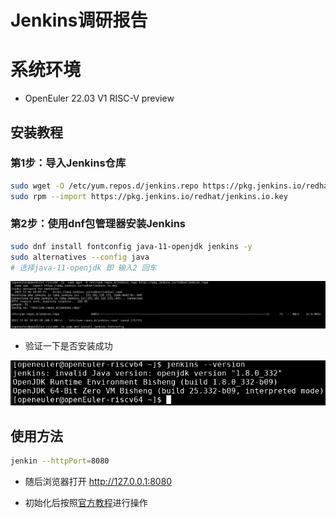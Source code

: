 # Jenkins调研报告

# 系统环境

- OpenEuler 22.03 V1 RISC-V preview

## 安装教程

### 第1步：导入Jenkins仓库

```bash
sudo wget -O /etc/yum.repos.d/jenkins.repo https://pkg.jenkins.io/redhat/jenkins.repo
sudo rpm --import https://pkg.jenkins.io/redhat/jenkins.io.key
```

### 第2步：使用dnf包管理器安装Jenkins

```bash
sudo dnf install fontconfig java-11-openjdk jenkins -y
sudo alternatives --config java
# 选择java-11-openjdk 即 输入2 回车
```

![](./img/Screenshot_20221205_180804.png)

- 验证一下是否安装成功

![](./img/Screenshot_20221205_181759.png)

## 使用方法

```bash
jenkin --httpPort=8080
```

- 随后浏览器打开 http://127.0.0.1:8080

- 初始化后按照[官方教程](https://www.jenkins.io/zh/doc/)进行操作
